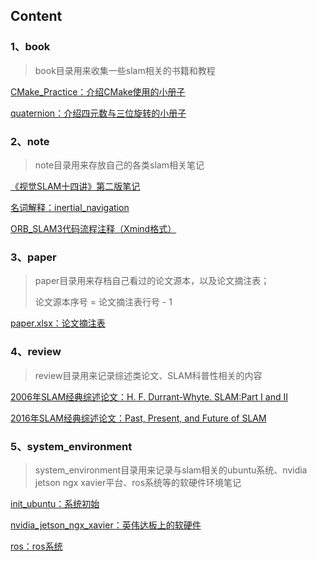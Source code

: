 ## Content

### 1、book

> book目录用来收集一些slam相关的书籍和教程

[CMake_Practice：介绍CMake使用的小册子](./book/CMake_Practice.pdf)

[quaternion：介绍四元数与三位旋转的小册子](./book/quaternion.pdf)

### 2、note

> note目录用来存放自己的各类slam相关笔记

[《视觉SLAM十四讲》第二版笔记](./note/slambook_note.md)

[名词解释：inertial_navigation](./note/inertial_navigation.md)

[ORB_SLAM3代码流程注释（Xmind格式）](./note/ORB_SLAM3_Code_Comment/orbslam3.xmind)

### 3、paper

>paper目录用来存档自己看过的论文源本，以及论文摘注表；
>
>论文源本序号 = 论文摘注表行号 - 1

[paper.xlsx：论文摘注表](./paper/paper.xlsx)

### 4、review

>review目录用来记录综述类论文、SLAM科普性相关的内容

[2006年SLAM经典综述论文：H. F. Durrant-Whyte. SLAM:Part I and II](./review/2006_slam_review.md)

[2016年SLAM经典综述论文：Past, Present, and Future of SLAM](./review/2016_slam_review.md)

### 5、system_environment

> system_environment目录用来记录与slam相关的ubuntu系统、nvidia jetson ngx xavier平台、ros系统等的软硬件环境笔记

[init_ubuntu：系统初始](./system_environment/init_ubuntu.md)

[nvidia_jetson_ngx_xavier：英伟达板上的软硬件](./system_environment/nvidia_jetson_ngx_xavier.md)

[ros：ros系统](./system_environment/ros.md)

